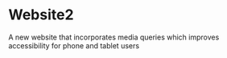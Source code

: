 # Website2
A new website that incorporates media queries which improves accessibility for phone and tablet users 
